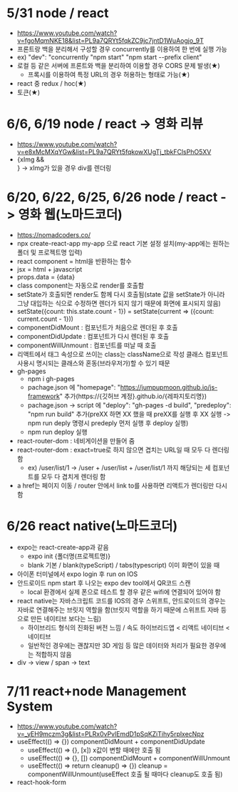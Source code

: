 # 5/31 node / react

- https://www.youtube.com/watch?v=fgoMqmNKE18&list=PL9a7QRYt5fqkZC9jc7jntD1WuAogjo_9T
- 프론트랑 백을 분리해서 구성할 경우 concurrently를 이용하여 한 번에 실행 가능
- ex) "dev": "concurrently \"npm start\" \"npm start --prefix client\"
- 로컬 등 같은 서버에 프론트와 백을 분리하여 이용할 경우 CORS 문제 발생(★)
  - 프록시를 이용하여 특정 URL의 경우 허용하는 형태로 가능(★)
- react 중 redux / hoc(★)
- 토큰(★)

# 6/6, 6/19 node / react -> 영화 리뷰

- https://www.youtube.com/watch?v=e8xMcMXqYGw&list=PL9a7QRYt5fqkowXUgTj_tbkFClsPhO5XV
- {xImg && <div></div>} -> xImg가 있을 경우 div를 렌더링

# 6/20, 6/22, 6/25, 6/26 node / react -> 영화 웹(노마드코더)

- https://nomadcoders.co/
- npx create-react-app my-app 으로 react 기본 설정 설치(my-app에는 원하는 폴더 및 프로젝트명 입력)
- react component = html을 반환하는 함수
- jsx = html + javascript
- props.data = {data}
- class component는 자동으로 render를 호출함
- setState가 호출되면 render도 함께 다시 호출됨(state 값을 setState가 아니라 그냥 대입하는 식으로 수정하면 렌더가 되지 않기 때문에 화면에 표시되지 않음)
- setState({count: this.state.count - 1}) = setState(current => ({count: current.count - 1}))
- componentDidMount : 컴포넌트가 처음으로 렌더된 후 호출
- componentDidUpdate : 컴포넌트가 다시 렌더된 후 호출
- componentWillUnmount : 컴포넌트를 떠날 때 호출
- 리액트에서 태그 속성으로 쓰이는 class는 className으로 작성 클래스 컴포넌트 사용시 명시되는 클래스와 혼동(브라우저가)할 수 있기 때문
- gh-pages
  - npm i gh-pages
  - pachage.json 에 "homepage": "https://jumpupmoon.github.io/js-framework" 추가(https://{깃허브 계정}.github.io/{레파지토리명})
  - pachage.json -> script 에 "deploy": "gh-pages -d build",
    "predeploy": "npm run build" 추가(preXX 하면 XX 했을 때 preXX를 실행 후 XX 실행 -> npm run deply 명령시 predeply 먼저 실행 후 deploy 실행)
  - npm run deploy 실행
- react-router-dom : 네비게이션을 만들어 줌
- react-router-dom : exact=true로 하지 않으면 겹치는 URL일 때 모두 다 렌더링 함
  - ex) /user/list/1 -> /user + /user/list + /user/list/1 까지 해당되는 세 컴포넌트를 모두 다 겹치게 렌더링 함
- a href는 페이지 이동 / router 안에서 link to를 사용하면 리액트가 렌더링만 다시 함

# 6/26 react native(노마드코더)

- expo는 react-create-app과 같음
  - expo init {폴더명(프로젝트명)}
  - blank 기본 / blank(typeScript) / tabs(typescript) 이미 화면이 있을 때
- 아이폰 터미널에서 expo login 후 run on IOS
- 안드로이드 npm start 후 나오는 expo dev tool에서 QR코드 스캔
  - local 환경에서 실제 폰으로 테스트 할 경우 같은 wifi에 연결되어 있어야 함
- react native는 자바스크립트 코드를 IOS의 경우 스위프트, 안드로이드의 경우는 자바로 연결해주는 브릿지 역할을 함(브릿지 역할을 하기 때문에 스위프트 자바 등으로 만든 네이티브 보다는 느림)
  - 하이브리드 형식의 진화된 버전 느낌 / 속도 하이브리드앱 < 리액트 네이티브 < 네이티브
  - 일반적인 경우에는 괜찮지만 3D 게임 등 많은 데이터와 처리가 필요한 경우에는 적합하지 않음
- div -> view / span -> text

# 7/11 react+node Management System

- https://www.youtube.com/watch?v=_yEH9mczm3g&list=PLRx0vPvlEmdD1pSqKZiTihy5rplxecNpz
- useEffect(() => {}) componentDidMount + componentDidUpdate
  - useEffect(() => {}, [x]) x값이 변할 때에만 호출 됨
  - useEffect(() => {}, []) componentDidMount + componentWillUnmount
  - useEffect(() => return cleanup() => {}) cleanup = componentWillUnmount(useEffect 호출 될 때마다 cleanup도 호출 됨)
- react-hook-form